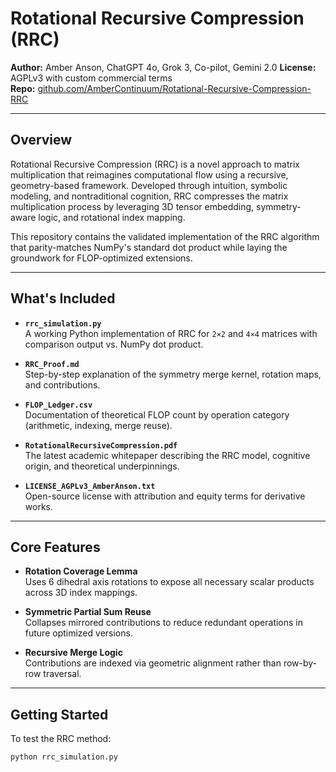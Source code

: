 # Rotational Recursive Compression (RRC)

**Author:** Amber Anson, ChatGPT 4o, Grok 3, Co-pilot, Gemini 2.0
**License:** AGPLv3 with custom commercial terms  
**Repo:** [github.com/AmberContinuum/Rotational-Recursive-Compression-RRC](https://github.com/AmberContinuum/Rotational-Recursive-Compression-RRC)

---

## Overview

Rotational Recursive Compression (RRC) is a novel approach to matrix multiplication that reimagines computational flow using a recursive, geometry-based framework. Developed through intuition, symbolic modeling, and nontraditional cognition, RRC compresses the matrix multiplication process by leveraging 3D tensor embedding, symmetry-aware logic, and rotational index mapping.

This repository contains the validated implementation of the RRC algorithm that parity-matches NumPy's standard dot product while laying the groundwork for FLOP-optimized extensions.

---

## What's Included

- **`rrc_simulation.py`**  
  A working Python implementation of RRC for `2×2` and `4×4` matrices with comparison output vs. NumPy dot product.
  
- **`RRC_Proof.md`**  
  Step-by-step explanation of the symmetry merge kernel, rotation maps, and contributions.

- **`FLOP_Ledger.csv`**  
  Documentation of theoretical FLOP count by operation category (arithmetic, indexing, merge reuse).

- **`RotationalRecursiveCompression.pdf`**  
  The latest academic whitepaper describing the RRC model, cognitive origin, and theoretical underpinnings.

- **`LICENSE_AGPLv3_AmberAnson.txt`**  
  Open-source license with attribution and equity terms for derivative works.

---

## Core Features

- **Rotation Coverage Lemma**  
  Uses 6 dihedral axis rotations to expose all necessary scalar products across 3D index mappings.

- **Symmetric Partial Sum Reuse**  
  Collapses mirrored contributions to reduce redundant operations in future optimized versions.

- **Recursive Merge Logic**  
  Contributions are indexed via geometric alignment rather than row-by-row traversal.

---

## Getting Started

To test the RRC method:

```bash
python rrc_simulation.py
